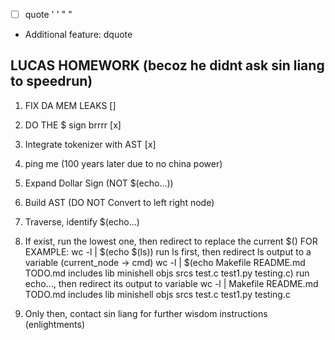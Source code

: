- [ ] quote ' ' " "
- Additional feature: dquote

## LUCAS HOMEWORK (becoz he didnt ask sin liang to speedrun)
1. FIX DA MEM LEAKS []
2. DO THE $ sign brrrr [x]
3. Integrate tokenizer with AST [x]
4. ping me (100 years later due to no china power)

1. Expand Dollar Sign (NOT $(echo...))
2. Build AST (DO NOT Convert to left right node)
3. Traverse, identify $(echo...)
4. If exist, run the lowest one, then redirect to replace the current $()
FOR EXAMPLE:
wc -l | $(echo $(ls))
run ls first, then redirect ls output to a variable (current_node -> cmd)
wc -l | $(echo Makefile  README.md  TODO.md  includes  lib  minishell  objs  srcs  test.c  test1.py  testing.c)
run echo..., then redirect its output to variable
wc -l | Makefile  README.md  TODO.md  includes  lib  minishell  objs  srcs  test.c  test1.py  testing.c
5. Only then, contact sin liang for further wisdom instructions (enlightments)